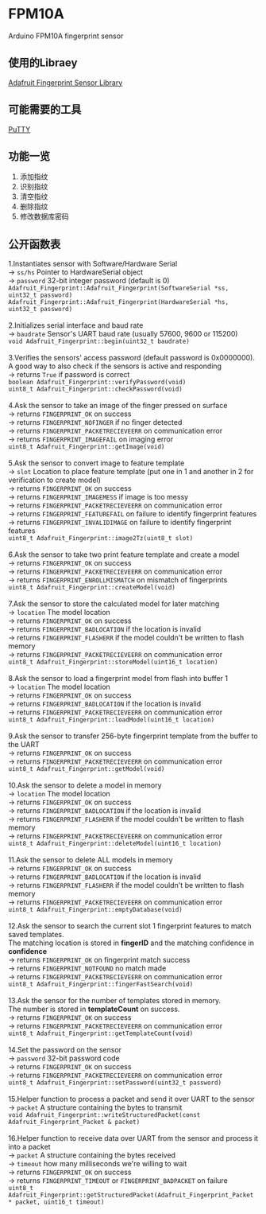 # FPM10A
Arduino FPM10A fingerprint sensor

## 使用的Libraey
<a href="https://github.com/adafruit/Adafruit-Fingerprint-Sensor-Library">Adafruit Fingerprint Sensor Library</a>

## 可能需要的工具
<a href="https://www.chiark.greenend.org.uk/~sgtatham/putty/latest.html">PuTTY</a>

## 功能一览
<ol>
  <li>添加指纹</li>
  <li>识别指纹</li>
  <li>清空指纹</li>
  <li>删除指纹</li>
  <li>修改数据库密码</li>
</ol>

## 公开函数表
1.Instantiates sensor with Software/Hardware Serial<br>
  -> `ss/hs` Pointer to HardwareSerial object<br>
  -> `password` 32-bit integer password (default is 0)<br>
	`Adafruit_Fingerprint::Adafruit_Fingerprint(SoftwareSerial *ss, uint32_t password)`<br>
	`Adafruit_Fingerprint::Adafruit_Fingerprint(HardwareSerial *hs, uint32_t password)`<br>
<br>
2.Initializes serial interface and baud rate<br>
  -> `baudrate` Sensor's UART baud rate (usually 57600, 9600 or 115200)<br>
  `void Adafruit_Fingerprint::begin(uint32_t baudrate)`<br>
<br>
3.Verifies the sensors' access password (default password is 0x0000000).<br>
  A good way to also check if the sensors is active and responding<br>
  -> returns `True` if password is correct<br>
  `boolean Adafruit_Fingerprint::verifyPassword(void)`<br>
  `uint8_t Adafruit_Fingerprint::checkPassword(void)`<br>
<br>
4.Ask the sensor to take an image of the finger pressed on surface<br>
  -> returns `FINGERPRINT_OK` on success<br>
  -> returns `FINGERPRINT_NOFINGER` if no finger detected<br>
  -> returns `FINGERPRINT_PACKETRECIEVEERR` on communication error<br>
  -> returns `FINGERPRINT_IMAGEFAIL` on imaging error<br>
  `uint8_t Adafruit_Fingerprint::getImage(void)`<br>
<br>
5.Ask the sensor to convert image to feature template<br>
  -> `slot` Location to place feature template (put one in 1 and another in 2 for verification to create model)<br>
  -> returns `FINGERPRINT_OK` on success<br>
  -> returns `FINGERPRINT_IMAGEMESS` if image is too messy<br>
  -> returns `FINGERPRINT_PACKETRECIEVEERR` on communication error<br>
  -> returns `FINGERPRINT_FEATUREFAIL` on failure to identify fingerprint features<br>
  -> returns `FINGERPRINT_INVALIDIMAGE` on failure to identify fingerprint features<br>
  `uint8_t Adafruit_Fingerprint::image2Tz(uint8_t slot)`<br>
<br>
6.Ask the sensor to take two print feature template and create a model<br>
  -> returns `FINGERPRINT_OK` on success<br>
  -> returns `FINGERPRINT_PACKETRECIEVEERR` on communication error<br>
  -> returns `FINGERPRINT_ENROLLMISMATCH` on mismatch of fingerprints<br>
  `uint8_t Adafruit_Fingerprint::createModel(void)`<br>
<br>
7.Ask the sensor to store the calculated model for later matching<br>
  -> `location` The model location<br>
  -> returns `FINGERPRINT_OK` on success<br>
  -> returns `FINGERPRINT_BADLOCATION` if the location is invalid<br>
  -> returns `FINGERPRINT_FLASHERR` if the model couldn't be written to flash memory<br>
  -> returns `FINGERPRINT_PACKETRECIEVEERR` on communication error<br>
  `uint8_t Adafruit_Fingerprint::storeModel(uint16_t location)`<br>
<br>
8.Ask the sensor to load a fingerprint model from flash into buffer 1<br>
  -> `location` The model location<br>
  -> returns `FINGERPRINT_OK` on success<br>
  -> returns `FINGERPRINT_BADLOCATION` if the location is invalid<br>
  -> returns `FINGERPRINT_PACKETRECIEVEERR` on communication error<br>
  `uint8_t Adafruit_Fingerprint::loadModel(uint16_t location)`<br>
<br>
9.Ask the sensor to transfer 256-byte fingerprint template from the buffer to the UART<br>
  -> returns `FINGERPRINT_OK` on success<br>
  -> returns `FINGERPRINT_PACKETRECIEVEERR` on communication error<br>
  `uint8_t Adafruit_Fingerprint::getModel(void)`<br>
<br>
10.Ask the sensor to delete a model in memory<br>
  -> `location` The model location<br>
  -> returns `FINGERPRINT_OK` on success<br>
  -> returns `FINGERPRINT_BADLOCATION` if the location is invalid<br>
  -> returns `FINGERPRINT_FLASHERR` if the model couldn't be written to flash memory<br>
  -> returns `FINGERPRINT_PACKETRECIEVEERR` on communication error<br>
  `uint8_t Adafruit_Fingerprint::deleteModel(uint16_t location)`<br>
<br>
11.Ask the sensor to delete ALL models in memory<br>
  -> returns `FINGERPRINT_OK` on success<br>
  -> returns `FINGERPRINT_BADLOCATION` if the location is invalid<br>
  -> returns `FINGERPRINT_FLASHERR` if the model couldn't be written to flash memory<br>
  -> returns `FINGERPRINT_PACKETRECIEVEERR` on communication error<br>
  `uint8_t Adafruit_Fingerprint::emptyDatabase(void)`<br>
<br>
12.Ask the sensor to search the current slot 1 fingerprint features to match saved templates.<br>
   The matching location is stored in <b>fingerID</b> and the matching confidence in <b>confidence</b><br>
  -> returns `FINGERPRINT_OK` on fingerprint match success<br>
  -> returns `FINGERPRINT_NOTFOUND` no match made<br>
  -> returns `FINGERPRINT_PACKETRECIEVEERR` on communication error<br>
  `uint8_t Adafruit_Fingerprint::fingerFastSearch(void)`<br>
<br>
13.Ask the sensor for the number of templates stored in memory.<br>
   The number is stored in <b>templateCount</b> on success.<br>
  -> returns `FINGERPRINT_OK` on success<br>
  -> returns `FINGERPRINT_PACKETRECIEVEERR` on communication error<br>
  `uint8_t Adafruit_Fingerprint::getTemplateCount(void)`<br>
<br>
14.Set the password on the sensor<br>
  -> `password` 32-bit password code<br>
  -> returns `FINGERPRINT_OK` on success<br>
  -> returns `FINGERPRINT_PACKETRECIEVEERR` on communication error<br>
  `uint8_t Adafruit_Fingerprint::setPassword(uint32_t password)`<br>
<br>
15.Helper function to process a packet and send it over UART to the sensor<br>
  -> `packet` A structure containing the bytes to transmit<br>
  `void Adafruit_Fingerprint::writeStructuredPacket(const Adafruit_Fingerprint_Packet & packet)`<br>
<br>
16.Helper function to receive data over UART from the sensor and process it into a packet<br>
  -> `packet` A structure containing the bytes received<br>
  -> `timeout` how many milliseconds we're willing to wait<br>
  -> returns `FINGERPRINT_OK` on success<br>
  -> returns `FINGERPRINT_TIMEOUT` or `FINGERPRINT_BADPACKET` on failure<br>
  `uint8_t Adafruit_Fingerprint::getStructuredPacket(Adafruit_Fingerprint_Packet * packet, uint16_t timeout)`
